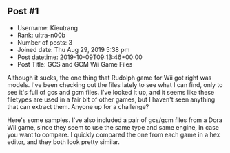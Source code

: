 ## Post #1
- Username: Kieutrang
- Rank: ultra-n00b
- Number of posts: 3
- Joined date: Thu Aug 29, 2019 5:38 pm
- Post datetime: 2019-10-09T09:13:46+00:00
- Post Title: GCS and GCM Wii Game Files

Although it sucks, the one thing that Rudolph game for Wii got right was models. I've been checking out the files lately to see what I can find, only to see it's full of gcs and gcm files. I've looked it up, and it seems like these filetypes are used in a fair bit of other games, but I haven't seen anything that can extract them. Anyone up for a challenge?

Here's some samples. I've also included a pair of gcs/gcm files from a Dora Wii game, since they seem to use the same type and same engine, in case you want to compare. I quickly compared the one from each game in a hex editor, and they both look pretty similar.
